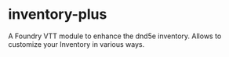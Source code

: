# inventory-plus
A Foundry VTT module to enhance the dnd5e inventory. Allows to customize your Inventory in various ways.
